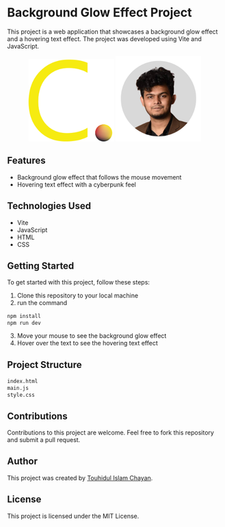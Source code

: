 # Background Glow Effect Project

This project is a web application that showcases a background glow effect and a hovering text effect. The project was developed using Vite and JavaScript.

<p align="center">
  <img width="200" src="/src/assets/C.G.png" alt="CHNsLogo">
  <img width="200" src="/src/assets/chayan.png" alt="CHNsImage">
</p>

## Features

- Background glow effect that follows the mouse movement
- Hovering text effect with a cyberpunk feel

## Technologies Used

- Vite
- JavaScript
- HTML
- CSS

## Getting Started

To get started with this project, follow these steps:

1. Clone this repository to your local machine
2. run the command

```
npm install
npm run dev
```

3. Move your mouse to see the background glow effect
4. Hover over the text to see the hovering text effect

## Project Structure

```
index.html
main.js
style.css
```

## Contributions

Contributions to this project are welcome. Feel free to fork this repository and submit a pull request.

## Author

This project was created by [Touhidul Islam Chayan](https://github.com/CHNsPart).

## License

This project is licensed under the MIT License.
